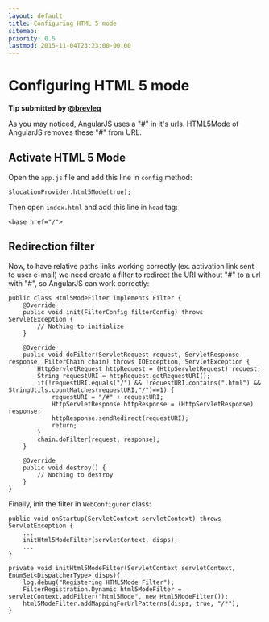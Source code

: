 ```yaml
---
layout: default
title: Configuring HTML 5 mode
sitemap:
priority: 0.5
lastmod: 2015-11-04T23:23:00-00:00
---
```


# Configuring HTML 5 mode

__Tip submitted by [@brevleq](https://github.com/brevleq)__

As you may noticed, AngularJS uses a "#" in it's urls. HTML5Mode of AngularJS removes these "#" from URL.

## Activate HTML 5 Mode

Open the `app.js` file and add this line in `config` method:

    $locationProvider.html5Mode(true);

Then open `index.html` and add this line in `head` tag:

    <base href="/">
    
## Redirection filter     
    
Now, to have relative paths links working correctly (ex. activation link sent to user e-mail) we need create a filter to redirect the URI without "#" to a url with "#", so AngularJS can work correctly:
    
    public class Html5ModeFilter implements Filter {
        @Override
        public void init(FilterConfig filterConfig) throws ServletException {
            // Nothing to initialize
        }
    
        @Override
        public void doFilter(ServletRequest request, ServletResponse response, FilterChain chain) throws IOException, ServletException {
            HttpServletRequest httpRequest = (HttpServletRequest) request;
            String requestURI = httpRequest.getRequestURI();
            if(!requestURI.equals("/") && !requestURI.contains(".html") && StringUtils.countMatches(requestURI,"/")==1) {
                requestURI = "/#" + requestURI;
                HttpServletResponse httpResponse = (HttpServletResponse) response;
                httpResponse.sendRedirect(requestURI);
                return;
            }
            chain.doFilter(request, response);
        }
    
        @Override
        public void destroy() {
            // Nothing to destroy
        }
    }
    
Finally, init the filter in `WebConfigurer` class:
    
    public void onStartup(ServletContext servletContext) throws ServletException {
        ...
        initHtml5ModeFilter(servletContext, disps);
        ...
    }
    
    private void initHtml5ModeFilter(ServletContext servletContext, EnumSet<DispatcherType> disps){
        log.debug("Registering HTML5Mode Filter");
        FilterRegistration.Dynamic html5ModeFilter = servletContext.addFilter("html5Mode", new Html5ModeFilter());
        html5ModeFilter.addMappingForUrlPatterns(disps, true, "/*");
    }
    